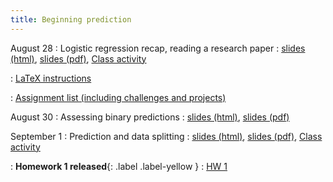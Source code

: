 ```yaml
---
title: Beginning prediction
---
```


August 28
: Logistic regression recap, reading a research paper
  : [slides (html)](https://sta712-f23.github.io/slides/lecture_1.html), [slides (pdf)](https://sta712-f23.github.io/slides/lecture_1.pdf), [Class activity](https://sta712-f23.github.io/class_activities/ca_1.pdf)

: [LaTeX instructions](https://sta712-f23.github.io/homework/latex_instructions/)

: [Assignment list (including challenges and projects)](https://sta712-f23.github.io/assignment_list/)

August 30
: Assessing binary predictions
  : [slides (html)](https://sta712-f23.github.io/slides/lecture_2.html), [slides (pdf)](https://sta712-f23.github.io/slides/lecture_2.pdf)

September 1
: Prediction and data splitting
  : [slides (html)](https://sta712-f23.github.io/slides/lecture_3.html), [slides (pdf)](https://sta712-f23.github.io/slides/lecture_3.pdf), [Class activity](https://sta712-f23.github.io/class_activities/ca_lecture_3.html)

: **Homework 1 released**{: .label .label-yellow }
  : [HW 1](https://sta712-f23.github.io/homework/hw1.pdf)

